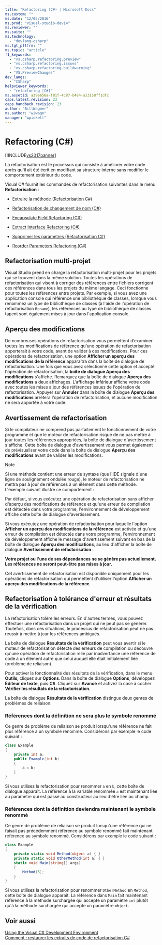 ```yaml
---
title: "Refactoring (C#) | Microsoft Docs"
ms.custom: ""
ms.date: "12/05/2016"
ms.prod: "visual-studio-dev14"
ms.reviewer: ""
ms.suite: ""
ms.technology: 
  - "devlang-csharp"
ms.tgt_pltfrm: ""
ms.topic: "article"
f1_keywords: 
  - "vs.csharp.refactoring.preview"
  - "vs.csharp.refactoring.issues"
  - "vs.csharp.refactoring.buildwarning"
  - "VS.PreviewChanges"
dev_langs: 
  - "CSharp"
helpviewer_keywords: 
  - "refactoring [C#]"
ms.assetid: a39e656a-f81f-4c87-b484-a23168ff1dfc
caps.latest.revision: 23
caps.handback.revision: 23
author: "BillWagner"
ms.author: "wiwagn"
manager: "wpickett"
---
```

# Refactoring (C#)
[!INCLUDE[vs2017banner](../code-quality/includes/vs2017banner.md)]

La refactorisation est le processus qui consiste à améliorer votre code après qu'il ait été écrit en modifiant sa structure interne sans modifier le comportement extérieur du code.  
  
 Visual C\# fournit les commandes de refactorisation suivantes dans le menu **Refactorisation** :  
  
-   [Extraire la méthode \(Refactorisation C\#\)](../csharp-ide/extract-method-refactoring-csharp.md)  
  
-   [Refactorisation de changement de nom \(C\#\)](../csharp-ide/rename-refactoring-csharp.md)  
  
-   [Encapsulate Field Refactoring \(C\#\)](../csharp-ide/encapsulate-field-refactoring-csharp.md)  
  
-   [Extract Interface Refactoring \(C\#\)](../csharp-ide/extract-interface-refactoring-csharp.md)  
  
-   [Supprimer les paramètres \(Refactorisation C\#\)](../csharp-ide/remove-parameters-refactoring-csharp.md)  
  
-   [Reorder Parameters Refactoring \(C\#\)](../csharp-ide/reorder-parameters-refactoring-csharp.md)  
  
## Refactorisation multi\-projet  
 Visual Studio prend en charge la refactorisation multi\-projet pour les projets qui se trouvent dans la même solution.  Toutes les opérations de refactorisation qui visent à corriger des références entre fichiers corrigent ces références dans tous les projets du même langage.  Ceci fonctionne pour toutes les références entre projets.  Par exemple, si vous avez une application console qui référence une bibliothèque de classes, lorsque vous renommez un type de bibliothèque de classes \(à l'aide de l'opération de refactorisation `Rename`\), les références au type de bibliothèque de classes tapent sont également mises à jour dans l'application console.  
  
## Aperçu des modifications  
 De nombreuses opérations de refactorisation vous permettent d'examiner toutes les modifications de référence qu'une opération de refactorisation apporterait à votre code, avant de valider à ces modifications.  Pour ces opérations de refactorisation, une option **Afficher un aperçu des modifications de la référence** apparaîtra dans la boîte de dialogue de refactorisation.  Une fois que vous avez sélectionné cette option et accepté l'opération de refactorisation, la **boîte de dialogue Aperçu des modifications** s'affiche.  Remarquez que la boîte de dialogue **Aperçu des modifications** a deux affichages.  L'affichage inférieur affiche votre code avec toutes les mises à jour des références issues de l'opération de refactorisation.  Appuyer sur **Annuler** dans la boîte de dialogue **Aperçu des modifications** arrêtera l'opération de refactorisation, et aucune modification ne sera apportée à votre code.  
  
## Avertissement de refactorisation  
 Si le compilateur ne comprend pas parfaitement le fonctionnement de votre programme et que le moteur de refactorisation risque de ne pas mettre à jour toutes les références appropriées, la boîte de dialogue d'avertissement s'affiche.  Cette boîte de dialogue d'avertissement vous permet également de prévisualiser votre code dans la boîte de dialogue **Aperçu des modifications** avant de valider les modifications.  
  
> [!NOTE]
>  Si une méthode contient une erreur de syntaxe \(que l'IDE signale d'une ligne de soulignement ondulée rouge\), le moteur de refactorisation ne mettra pas à jour de références à un élément dans cette méthode.  L'exemple suivant illustre ce comportement :  
  
 Par défaut, si vous exécutez une opération de refactorisation sans afficher d'aperçu des modifications de référence et qu'une erreur de compilation est détectée dans votre programme, l'environnement de développement affiche cette boîte de dialogue d'avertissement.  
  
 Si vous exécutez une opération de refactorisation pour laquelle l'option **Afficher un aperçu des modifications de la référence** est activée et qu'une erreur de compilation est détectée dans votre programme, l'environnement de développement affiche le message d'avertissement suivant en bas de la boîte de dialogue **Aperçu des modifications**, au lieu d'afficher la boîte de dialogue **Avertissement de refactorisation** :  
  
 **Votre projet ou l'une de ses dépendances ne se génère pas actuellement.**  
 **Les références ne seront peut\-être pas mises à jour.**  
  
 Cet avertissement de refactorisation est disponible uniquement pour les opérations de refactorisation qui permettent d'utiliser l'option **Afficher un aperçu des modifications de la référence**.  
  
## Refactorisation à tolérance d'erreur et résultats de la vérification  
 La refactorisation tolère les erreurs.  En d'autres termes, vous pouvez effectuer une refactorisation dans un projet qui ne peut pas se générer.  Toutefois, dans ces situations, le processus de refactorisation peut ne pas réussir à mettre à jour les références ambiguës.  
  
 La boîte de dialogue **Résultats de la vérification** peut vous avertir si le moteur de refactorisation détecte des erreurs de compilation ou découvre qu'une opération de refactorisation relie par inadvertance une référence de code à un élément autre que celui auquel elle était initialement liée \(problème de reliaison\).  
  
 Pour activer la fonctionnalité des résultats de la vérification, dans le menu **Outils**, cliquez sur **Options**.  Dans la boîte de dialogue **Options**, développez **Éditeur de texte**, puis **C\#**.  Cliquez sur **Avancé** et activez la case à cocher **Vérifier les résultats de la refactorisation**.  
  
 La boîte de dialogue **Résultats de la vérification** distingue deux genres de problèmes de reliaison.  
  
### Références dont la définition ne sera plus le symbole renommé  
 Ce genre de problème de reliaison se produit lorsqu'une référence ne fait plus référence à un symbole renommé.  Considérons par exemple le code suivant :  
  
```c#  
class Example  
{  
    private int a;  
    public Example(int b)  
    {  
        a = b;  
    }  
}  
```  
  
 Si vous utilisez la refactorisation pour renommer `a` en `b`, cette boîte de dialogue apparaît.  La référence à la variable renommée `a` est maintenant liée au paramètre qui est passé au constructeur au lieu d'être liée au champ.  
  
### Références dont la définition deviendra maintenant le symbole renommé  
 Ce genre de problème de reliaison se produit lorsqu'une référence qui ne faisait pas précédemment référence au symbole renommé fait maintenant référence au symbole renommé.  Considérons par exemple le code suivant :  
  
```c#  
class Example  
{  
    private static void Method(object a) { }  
    private static void OtherMethod(int a) { }  
    static void Main(string[] args)  
    {  
        Method(5);  
    }  
}  
```  
  
 Si vous utilisez la refactorisation pour renommer `OtherMethod` en `Method`, cette boîte de dialogue apparaît.  La référence dans `Main` fait maintenant référence à la méthode surchargée qui accepte un paramètre `int` plutôt qu'à la méthode surchargée qui accepte un paramètre `object`.  
  
## Voir aussi  
 [Using the Visual C\# Development Environment](../csharp-ide/using-the-visual-studio-development-environment-for-csharp.md)   
 [Comment : restaurer les extraits de code de refactorisation C\#](../Topic/How%20to:%20Restore%20C%23%20Refactoring%20Snippets.md)